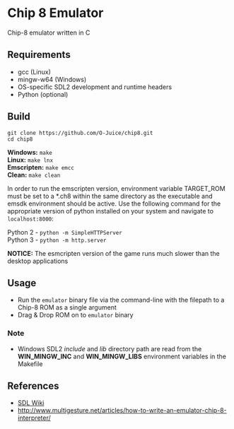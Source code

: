 # Chip 8 Emulator

Chip-8 emulator written in C

## Requirements
- gcc (Linux)
- mingw-w64 (Windows)
- OS-specific SDL2 development and runtime headers
- Python (optional)

## Build
```
git clone https://github.com/O-Juice/chip8.git
cd chip8
``` 
__Windows:__ `make`  
__Linux:__ `make lnx`  
__Emscripten:__ `make emcc`  
__Clean:__ `make clean`

In order to run the emscripten version, environment variable TARGET_ROM must be set to a *.ch8 within the same directory as the executable and emsdk environment should be active. Use the following command for the appropriate version of python installed on your system and navigate to `localhost:8000`:  

Python 2 - `python -m SimpleHTTPServer`  
Python 3 - `python -m http.server`  

__NOTICE:__
The esmcripten version of the game runs much slower than the desktop applications

## Usage
- Run the `emulator` binary file via the command-line with the filepath to a Chip-8 ROM as a single argument
- Drag & Drop ROM on to `emulator` binary

### __Note__
- Windows SDL2 *include* and *lib* directory path are read from the __WIN_MINGW_INC__ and __WIN_MINGW_LIBS__ environment variables in the Makefile

## References
- [SDL Wiki](https://wiki.libsdl.org/)
- http://www.multigesture.net/articles/how-to-write-an-emulator-chip-8-interpreter/
